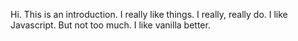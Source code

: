 Hi. This is an introduction. I really like things. I really, really do. 
I like Javascript. But not too much. I like vanilla better.
